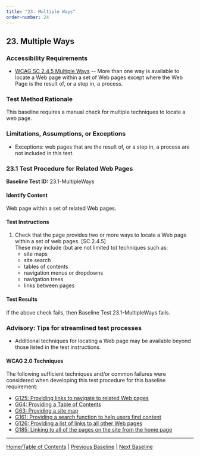 ```yaml
---
title: "23. Multiple Ways"
order-number: 24
---
```

## 23. Multiple Ways

### Accessibility Requirements

-   [WCAG SC 2.4.5 Multiple Ways](http://www.w3.org/TR/UNDERSTANDING-WCAG20/navigation-mechanisms-mult-loc.html) -- More than one way is available to locate a Web page within a set of Web pages except where the Web Page is the result of, or a step in, a process.

### Test Method Rationale

This baseline requires a manual check for multiple techniques to locate a web page.

### Limitations, Assumptions, or Exceptions

-   Exceptions: web pages that are the result of, or a step in, a process are not included in this test.

### 23.1 Test Procedure for Related Web Pages

**Baseline Test ID:** 23.1-MultipleWays
#### Identify Content
<p id="1IC">Web page within a set of related Web pages.</p>

#### Test Instructions
<ol id="1TI">
    <li id="1TI-1">Check that the page provides two or more ways to locate a Web page within a set of web pages. [SC 2.4.5]<br>
    These may include (but are not limited to) techniques such as:
        <ul>
        <li id="1TI-1i">site maps</li>
        <li id="1TI-1ii">site search</li>
        <li id="1TI-1iii">tables of contents</li>
        <li id="1TI-1iv">navigation menus or dropdowns</li>
        <li id="1TI-1v">navigation trees</li>
        <li id="1TI-1vi">links between pages</li>
        </ul></li>
</ol>

#### Test Results
<p id="1TR">If the above check fails, then Baseline Test 23.1-MultipleWays fails.</p>

### Advisory: Tips for streamlined test processes

-   Additional techniques for locating a Web page may be available beyond those listed in the test instructions.

#### WCAG 2.0 Techniques
The following sufficient techniques and/or common failures were considered when developing this test procedure for this baseline requirement:
-   [G125: Providing links to navigate to related Web pages](https://www.w3.org/TR/WCAG20-TECHS/G125.html)
-   [G64: Providing a Table of Contents](https://www.w3.org/TR/WCAG20-TECHS/G64.html)
-   [G63: Providing a site map](https://www.w3.org/TR/WCAG20-TECHS/G63.html)
-   [G161: Providing a search function to help users find content](https://www.w3.org/TR/WCAG20-TECHS/G161.html)
-   [G126: Providing a list of links to all other Web pages](https://www.w3.org/TR/WCAG20-TECHS/G126.html)
-   [G185: Linking to all of the pages on the site from the home page](https://www.w3.org/TR/WCAG20-TECHS/G185.html)

----------------------------------------
[Home/Table of Contents](../) | [Previous Baseline](../22Resize) | [Next Baseline](../24Parsing)
